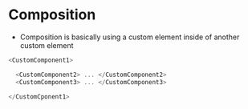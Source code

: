 # Composition
- Composition is basically using a custom element inside of another custom element
``` js
<CustomComponent1>

  <CustomComponent2> ... </CustomComponent2>
  <CustomComponent3> ... </CustomComponent3>

</CustomCponent1>
```
